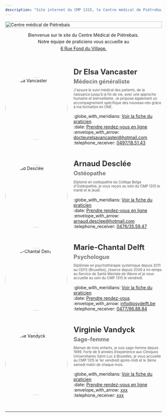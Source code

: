 ```yaml
---
description: "Site internet du CMP 1315, le Centre médical de Piétrebais."
---
```


<!-- LOGO PRINCIPAL -->
<div style="display: flex; justify-content: center; align-items: center; margin: 0; padding: 0;">
    <img src="/images/CMP1315.png" alt="Centre médical de Piétrebais" 
         style="width: 100%; max-width: 700px; height: auto; display: block;">
</div>

<!-- TEXTE D'INTRODUCTION -->
<div style="text-align: center; line-height: 1.2; margin-top: 10px;">
    <p style="margin: 15px 0 0 0;">Bienvenue sur le site du Centre Médical de Piétrebais.</p>
    <p style="margin: 5px 0;">Notre équipe de praticiens vous accueille au</p>
        <a href="https://g.page/docteur-elsa-vancaster?share" target="_blank">
            6 Rue Fond du Village.
        </a>
</div>

<br>
<br>
<br>

<!-- LISTE DES PRATICIENS -->
<div style="max-width: 700px; margin: auto;">
    <!-- Praticien 1 : Elsa Vancaster -->
    <div style="display: flex; align-items: center; flex-wrap: wrap; gap: 20px; margin-bottom: 30px;">
        <div style="flex-shrink: 0;">
            <img src="/images/elsa-vancaster/docteur-elsa-vancaster.jpeg" alt="Dr Elsa Vancaster" 
                 style="width: 200px; height: 200px; border-radius: 50%; object-fit: cover;">
        </div>
        <div style="flex: 1; min-width: 250px;">
            <h2 style="margin: 0; font-size: 1.7em; color: #333;">Dr Elsa Vancaster</h2>
            <h3 style="margin: 5px 0 10px; font-size: 1.3em; color: #777;">Médecin généraliste</h3>
            <p style="font-size: 0.8em; color: #555; line-height: 1.2;">
                J'assure le suivi médical des patients, de la naissance jusqu’à la fin de vie, 
                avec une approche humaine et bienveillante. Je propose également un accompagnement spécifique 
                des nouveau-nés grâce à ma formation en ONE.
            </p>
            <p>
                :globe_with_meridians: <a href="/medecin-generaliste/elsa-vancaster/">
                      Voir la fiche du praticien</a>
                <br>
                :date: <a href="https://cmp1315.mikrono.com/" target="_blank">
                      Prendre rendez-vous en ligne</a>  
                <br>
                :envelope_with_arrow: <a href="mailto:docteurelsavancaster@hotmail.com">
                      docteurelsavancaster@hotmail.com</a>
                <br>
                :telephone_receiver: <a href="tel:+32497185143">
                      0497/18.51.43</a>
            </p>
        </div>
    </div>
    <!-- Praticien 2 : Arnaud Desclée -->
    <div style="display: flex; align-items: center; flex-wrap: wrap; gap: 20px; margin-bottom: 30px;">
        <div style="flex-shrink: 0;">
            <img src="/images/arnaud-desclee/arnaud-desclee.avif" alt="Arnaud Desclée" 
                 style="width: 200px; height: 200px; border-radius: 50%; object-fit: cover;">
        </div>
        <div style="flex: 1; min-width: 250px;">
            <h2 style="margin: 0; font-size: 1.7em; color: #333;">Arnaud Desclée</h2>
            <h3 style="margin: 5px 0 10px; font-size: 1.3em; color: #777;">Ostéopathe</h3>
            <p style="font-size: 0.8em; color: #555; line-height: 1.2;">
                Diplomé en ostéopathie du Collège Belge d'Ostéopathie, je vous reçois au sein du CMP 1315 le mardi et le jeudi.
            </p>
            <p>
                :globe_with_meridians: <a href="/osteopathe/arnaud-desclee/">
                      Voir la fiche du praticien</a>
                <br>
                :date: <a href="https://www.osteopathearnauddesclee.com/" target="_blank">
                      Prendre rendez-vous en ligne</a>  
                <br>
                :envelope_with_arrow: <a href="mailto:arnaud.desclee@hotmail.com">
                      arnaud.desclee@hotmail.com</a>
                <br>
                :telephone_receiver: <a href="tel:+32476355947">
                      0476/35.59.47</a>
            </p>
        </div>
    </div>
    <!-- Praticien 3 : Marie-Chantal Delft -->
    <div style="display: flex; align-items: center; flex-wrap: wrap; gap: 20px; margin-bottom: 30px;">
        <div style="flex-shrink: 0;">
            <img src="/images/marie-chantal-delft/marie-chantal-delft.png" alt="Marie-Chantal Delft" 
                 style="width: 200px; height: 200px; border-radius: 50%; object-fit: cover;">
        </div>
        <div style="flex: 1; min-width: 250px;">
            <h2 style="margin: 0; font-size: 1.7em; color: #333;">Marie-Chantal Delft</h2>
            <h3 style="margin: 5px 0 10px; font-size: 1.3em; color: #777;">Psychologue</h3>
            <p style="font-size: 0.8em; color: #555; line-height: 1.2;">
                Diplômée en psychothérapie systémique depuis 2011 au CEFS (Bruxelles), j’exerce depuis 2009 à mi-temps au Service de Santé Mentale de Wavre et je vous accueille au sein du CMP 1315 le vendredi.
            </p>
            <p>
                :globe_with_meridians: <a href="/psychologue/marie-chantal-delft/">
                      Voir la fiche du praticien</a>
                <br>
                :date: <a href="/psychologue/marie-chantal-delft/#comment-prendre-rendez-vous-">
                      Prendre rendez-vous</a>  
                <br>
                :envelope_with_arrow: <a href="mailto:info@psydelft.be">
                      info@psydelft.be</a>
                <br>
                :telephone_receiver: <a href="tel:+32477968884">
                      0477/96.88.84</a>
            </p>
        </div>
    </div>
    <!-- Praticien 4 : Virginie Vandyck -->
    <div style="display: flex; align-items: center; flex-wrap: wrap; gap: 20px; margin-bottom: 30px;">
        <div style="flex-shrink: 0;">
            <img src="/images/virginie-vandyck/virginie-vandyck.jpg" alt="Virginie Vandyck" 
                 style="width: 200px; height: 200px; border-radius: 50%; object-fit: cover;">
        </div>
        <div style="flex: 1; min-width: 250px;">
            <h2 style="margin: 0; font-size: 1.7em; color: #333;">Virginie Vandyck</h2>
            <h3 style="margin: 5px 0 10px; font-size: 1.3em; color: #777;">Sage-femme</h3>
            <p style="font-size: 0.8em; color: #555; line-height: 1.2;">
                Maman de trois enfants, je suis sage-femme depuis 1999.
                Forte de 9 années d’expérience aux Cliniques Universitaires Saint-Luc à Bruxelles, 
                je vous accueille au CMP 1315 le 1er vendredi après-midi et le 3ème samedi matin de chaque mois.
            </p>
            <p>
                :globe_with_meridians: <a href="/sage-femme/virginie-vandyck/">
                      Voir la fiche du praticien</a>
                <br>
                :date: <a href="#" target="_blank">
                      Prendre rendez-vous en ligne</a>  
                <br>
                :envelope_with_arrow: <a href="mailto:xxx">
                      xxx</a>
                <br>
                :telephone_receiver: <a href="tel:+32xxx">
                      xxx</a>
            </p>
        </div>
    </div>
</div>

---